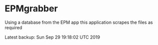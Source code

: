 # EPMgrabber
Using a database from the EPM app this application scrapes the files as required


Latest backup: Sun Sep 29 19:18:02 UTC 2019

